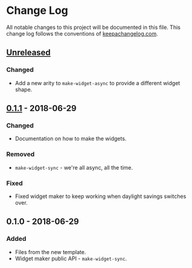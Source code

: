 # Change Log
All notable changes to this project will be documented in this file. This change log follows the conventions of [keepachangelog.com](http://keepachangelog.com/).

## [Unreleased]
### Changed
- Add a new arity to `make-widget-async` to provide a different widget shape.

## [0.1.1] - 2018-06-29
### Changed
- Documentation on how to make the widgets.

### Removed
- `make-widget-sync` - we're all async, all the time.

### Fixed
- Fixed widget maker to keep working when daylight savings switches over.

## 0.1.0 - 2018-06-29
### Added
- Files from the new template.
- Widget maker public API - `make-widget-sync`.

[Unreleased]: https://github.com/your-name/latrunculi/compare/0.1.1...HEAD
[0.1.1]: https://github.com/your-name/latrunculi/compare/0.1.0...0.1.1
